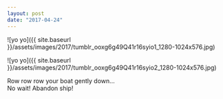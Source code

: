 ```yaml
---
layout: post
date: "2017-04-24"
---
```


![yo yo]({{ site.baseurl }}/assets/images/2017/tumblr_ooxg6g49Q41r16syio1_1280-1024x576.jpg)

![yo yo]({{ site.baseurl }}/assets/images/2017/tumblr_ooxg6g49Q41r16syio2_1280-1024x576.jpg)

Row row row your boat gently down…  
No wait! Abandon ship!

